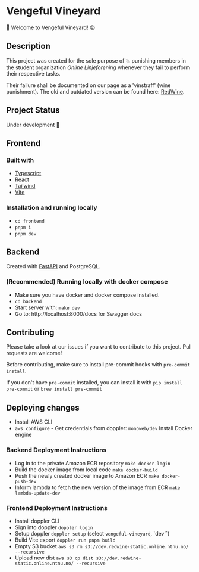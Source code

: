 # Vengeful Vineyard

:wine_glass: Welcome to Vengeful Vineyard! :angry:

## Description

This project was created for the sole purpose of :boom: punishing members in the
student organization <i>Online Linjeforening</i> whenever they fail to perform
their respective tasks.

Their failure shall be documented on our page as a 'vinstraff' (wine punishment).
The old and outdated version can be found here: [RedWine](https://online.ntnu.no/redwine/).

## Project Status

Under development 🚧

## Frontend

### Built with

- [Typescript](https://www.typescriptlang.org/)
- [React](https://reactjs.org/)
- [Tailwind](https://tailwindcss.com/)
- [Vite](https://vitejs.dev/)

### Installation and running locally

* `cd frontend`
* `pnpm i`
* `pnpm dev`


## Backend

Created with [FastAPI](https://fastapi.tiangolo.com) and PostgreSQL.

### (Recommended) Running locally with docker compose
* Make sure you have docker and docker compose installed.
* `cd backend`
* Start server with: `make dev`
* Go to: http://localhost:8000/docs for Swagger docs

## Contributing

Please take a look at our issues if you want to contribute to this project. Pull requests are welcome!

Before contributing, make sure to install pre-commit hooks with `pre-commit install`.

If you don't have `pre-commit` installed, you can install it with `pip install pre-commit` or `brew install pre-commit`

## Deploying changes
* Install AWS CLI
* `aws configure` - Get credentials from doppler: `monoweb/dev`
Install Docker engine

### Backend Deployment Instructions
* Log in to the private Amazon ECR repository `make docker-login` 
* Build the docker image from local code `make docker-build`
* Push the newly created docker image to Amazon ECR `make docker-push-dev`
* Inform lambda to fetch the new version of the image from ECR `make lambda-update-dev`

### Frontend Deployment Instructions
* Install doppler CLI
* Sign into doppler `doppler login`
* Setup doppler `doppler setup` (select `vengeful-vineyard`, `dev``)
* Build Vite export `doppler run pnpm build`
* Empty S3 bucket `aws s3 rm s3://dev.redwine-static.online.ntnu.no/ --recursive`
* Upload new dist `aws s3 cp dist s3://dev.redwine-static.online.ntnu.no/ --recursive`


